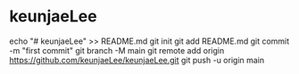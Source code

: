 # keunjaeLee

echo "# keunjaeLee" >> README.md
git init
git add README.md
git commit -m "first commit"
git branch -M main
git remote add origin https://github.com/keunjaeLee/keunjaeLee.git
git push -u origin main
